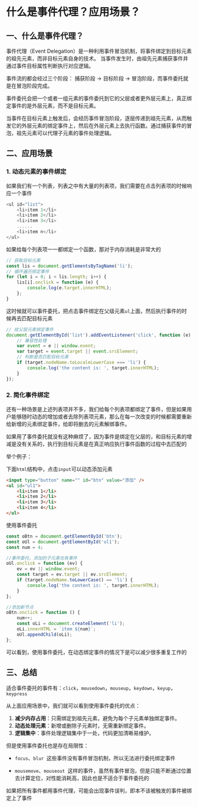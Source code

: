 # 什么是事件代理？应用场景？

## 一、什么是事件代理？

事件代理（Event Delegation）是一种利用事件冒泡机制，将事件绑定到目标元素的祖先元素，而非目标元素自身的技术。
当事件发生时，由祖先元素捕获事件并通过事件目标属性判断执行对应逻辑。

事件流的都会经过三个阶段： 捕获阶段 -> 目标阶段 -> 冒泡阶段，而事件委托就是在冒泡阶段完成。

事件委托会把一个或者一组元素的事件委托到它的父层或者更外层元素上，真正绑定事件的是外层元素，而不是目标元素。

当事件在目标元素上触发后，会经历事件冒泡阶段，逐层传递到祖先元素，从而触发它的外层元素的绑定事件上，然后在外层元素上去执行函数。通过捕获事件的冒泡，祖先元素可以代理子元素的事件处理逻辑。

## 二、应用场景

### 1. 动态元素的事件绑定

如果我们有一个列表，列表之中有大量的列表项，我们需要在点击列表项的时候响应一个事件

```js
<ul id="list">
	<li>item 1</li>
	<li>item 2</li>
	<li>item 3</li>
	......
	<li>item n</li>
</ul>
```

如果给每个列表项一一都绑定一个函数，那对于内存消耗是非常大的

```js
// 获取目标元素
const lis = document.getElementsByTagName('li');
// 循环遍历绑定事件
for (let i = 0; i < lis.length; i++) {
	lis[i].onclick = function (e) {
		console.log(e.target.innerHTML);
	};
}
```

这时候就可以事件委托，把点击事件绑定在父级元素`ul`上面，然后执行事件的时候再去匹配目标元素

```js
// 给父层元素绑定事件
document.getElementById('list').addEventListener('click', function (e) {
	// 兼容性处理
	var event = e || window.event;
	var target = event.target || event.srcElement;
	// 判断是否匹配目标元素
	if (target.nodeName.toLocaleLowerCase === 'li') {
		console.log('the content is: ', target.innerHTML);
	}
});
```

### 2. 简化事件绑定

还有一种场景是上述列表项并不多，我们给每个列表项都绑定了事件，但是如果用户能够随时动态的增加或者去除列表项元素，那么在每一次改变的时候都需要重新给新增的元素绑定事件，给即将删去的元素解绑事件。

如果用了事件委托就没有这种麻烦了，因为事件是绑定在父层的，和目标元素的增减是没有关系的，执行到目标元素是在真正响应执行事件函数的过程中去匹配的

举个例子：

下面`html`结构中，点击`input`可以动态添加元素

```html
<input type="button" name="" id="btn" value="添加" />
<ul id="ul1">
	<li>item 1</li>
	<li>item 2</li>
	<li>item 3</li>
	<li>item 4</li>
</ul>
```

使用事件委托

```js
const oBtn = document.getElementById('btn');
const oUl = document.getElementById('ul1');
const num = 4;

//事件委托，添加的子元素也有事件
oUl.onclick = function (ev) {
	ev = ev || window.event;
	const target = ev.target || ev.srcElement;
	if (target.nodeName.toLowerCase() == 'li') {
		console.log('the content is: ', target.innerHTML);
	}
};

//添加新节点
oBtn.onclick = function () {
	num++;
	const oLi = document.createElement('li');
	oLi.innerHTML = `item ${num}`;
	oUl.appendChild(oLi);
};
```

可以看到，使用事件委托，在动态绑定事件的情况下是可以减少很多重复工作的

## 三、总结

适合事件委托的事件有：`click`，`mousedown`，`mouseup`，`keydown`，`keyup`，`keypress`

从上面应用场景中，我们就可以看到使用事件委托的优点：

1. **减少内存占用**：只需绑定到祖先元素，避免为每个子元素单独绑定事件。
2. **动态处理元素**：新增或删除子元素时，无需重新绑定事件。
3. **逻辑集中**：事件处理逻辑集中于一处，代码更加清晰易维护。

但是使用事件委托也是存在局限性：

- `focus`、`blur `这些事件没有事件冒泡机制，所以无法进行委托绑定事件

- `mousemove`、`mouseout `这样的事件，虽然有事件冒泡，但是只能不断通过位置去计算定位，对性能消耗高，因此也是不适合于事件委托的

如果把所有事件都用事件代理，可能会出现事件误判，即本不该被触发的事件被绑定上了事件
